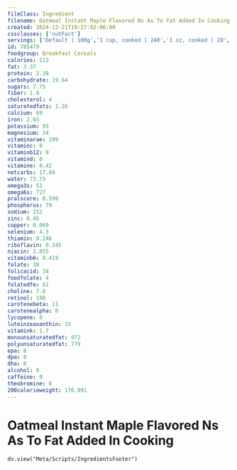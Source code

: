 ```yaml
---
fileClass: Ingredient
filename: Oatmeal Instant Maple Flavored Ns As To Fat Added In Cooking
created: 2024-12-21T19:27:02-06:00
cssclasses: ['nutFact']
servings: ['Default | 100g','1 cup, cooked | 240','1 oz, cooked | 28','1 oz, dry, yields | 170','1 packet, dry, yields | 163','1 single serving container | 210','1 keurig cup | 170','1 microwave cup, prepared | 210']
id: 785479
foodgroup: Breakfast Cereals
calories: 113
fat: 3.37
protein: 2.38
carbohydrate: 19.64
sugars: 7.75
fiber: 1.8
cholesterol: 4
saturatedfats: 1.26
calcium: 69
iron: 2.65
potassium: 93
magnesium: 24
vitaminarae: 199
vitaminc: 0
vitaminb12: 0
vitamind: 0
vitamine: 0.42
netcarbs: 17.84
water: 73.73
omega3s: 51
omega6s: 727
pralscore: 0.599
phosphorus: 79
sodium: 152
zinc: 0.45
copper: 0.069
selenium: 4.3
thiamin: 0.246
riboflavin: 0.245
niacin: 2.855
vitaminb6: 0.419
folate: 38
folicacid: 34
foodfolate: 4
folatedfe: 61
choline: 7.8
retinol: 198
carotenebeta: 11
carotenealpha: 0
lycopene: 0
luteinzeaxanthin: 15
vitamink: 1.7
monounsaturatedfat: 972
polyunsaturatedfat: 779
epa: 0
dpa: 0
dha: 0
alcohol: 0
caffeine: 0
theobromine: 0
200calorieweight: 176.991
---
```


# Oatmeal Instant Maple Flavored Ns As To Fat Added In Cooking

```dataviewjs
dv.view("Meta/Scripts/IngredientsFooter")
```